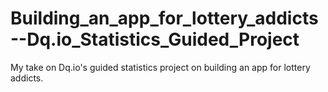 # Building_an_app_for_lottery_addicts--Dq.io_Statistics_Guided_Project
My take on Dq.io's guided statistics project on building an app for lottery addicts.
